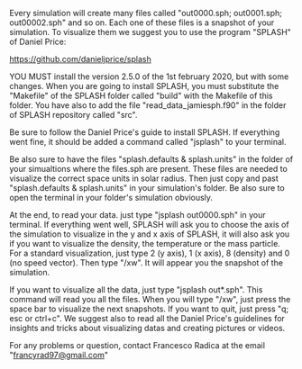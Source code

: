 Every simulation will create many files called "out0000.sph; out0001.sph; out00002.sph" and so on.
Each one of these files is a snapshot of your simulation. To visualize them we suggest you to use the program "SPLASH" of Daniel Price: 

https://github.com/danieljprice/splash


YOU MUST install the version 2.5.0 of the 1st february 2020, but with some changes. When you are going to install SPLASH, you must substitute the "Makefile" of the SPLASH folder called "build" with the Makefile of this folder. You have also to add the file "read_data_jamiesph.f90" in the folder of SPLASH repository called "src".

Be sure to follow the Daniel Price's guide to install SPLASH. If everything went fine, it should be added a command called "jsplash" to your terminal.

Be also sure to have the files "splash.defaults & splash.units" in the folder of your simualtions where the files.sph are present. These files are needed to visualize the correct space units in solar radius. Then just copy and past "splash.defaults & splash.units" in your simulation's folder. Be also sure to open the terminal in your folder's simulation obviously.

At the end, to read your data. just type "jsplash out0000.sph" in your terminal. If everything went well, SPLASH will ask you to choose the axis of the simulation to visualize in the y and x axis of SPLASH, it will also ask you if you want to visualize the density, the temperature or the mass particle. For a standard visualization, just type 2 (y axis), 1 (x axis), 8 (density) and 0 (no speed vector). Then type "/xw". It will appear you the snapshot of the simulation.

If you want to visualize all the data, just type "jsplash out*.sph". This command will read you all the files. When you will type "/xw", just press the space bar to visualize the next snapshots. If you want to quit, just press "q; esc or ctrl+c". We suggest also to read all the Daniel Price's guidelines for insights and tricks about visualizing datas and creating pictures or videos.

For any problems or question, contact Francesco Radica at the email "francyrad97@gmail.com"
